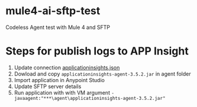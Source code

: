 # mule4-ai-sftp-test
Codeless Agent test with Mule 4 and SFTP

# Steps for publish logs to APP Insight
1. Update connection [applicationinsights.json](https://github.com/abhikt48/mule4-ai-sftp-test/blob/main/agent/applicationinsights.json)
2. Dowload and copy `applicationinsights-agent-3.5.2.jar` in agent folder
3. Import application in Anypoint Studio
4. Update SFTP server details
5. Run application with with VM argument `-javaagent:"***\agent\applicationinsights-agent-3.5.2.jar" `

